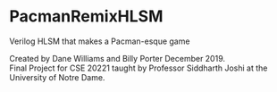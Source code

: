 # PacmanRemixHLSM
Verilog HLSM that makes a Pacman-esque game    
    
Created by Dane Williams and Billy Porter December 2019.    
Final Project for CSE 20221 taught by Professor Siddharth Joshi at the University of Notre Dame.    
